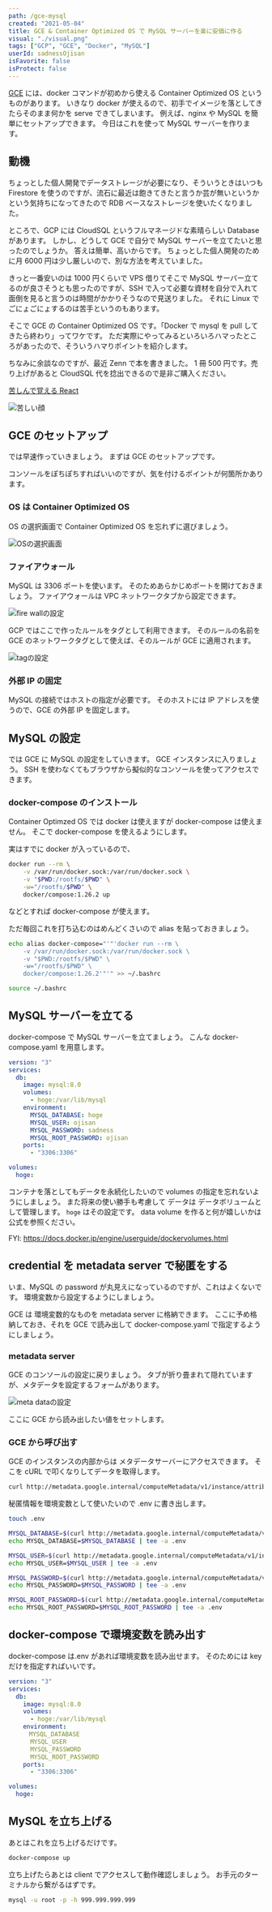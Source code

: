 ```yaml
---
path: /gce-mysql
created: "2021-05-04"
title: GCE & Container Optimized OS で MySQL サーバーを楽に安価に作る
visual: "./visual.png"
tags: ["GCP", "GCE", "Docker", "MySQL"]
userId: sadnessOjisan
isFavorite: false
isProtect: false
---
```


[GCE](https://cloud.google.com/compute/?hl=ja) には、docker コマンドが初めから使える Container Optimized OS というものがあります。
いきなり docker が使えるので、初手でイメージを落としてきたらそのまま何かを serve できてしまいます。
例えば、nginx や MySQL を簡単にセットアップできます。
今日はこれを使って MySQL サーバーを作ります。

## 動機

ちょっとした個人開発でデータストレージが必要になり、そういうときはいつも Firestore を使うのですが、流石に最近は飽きてきたと言うか芸が無いというかという気持ちになってきたので RDB ベースなストレージを使いたくなりました。

ところで、GCP には CloudSQL というフルマネージドな素晴らしい Database があります。
しかし、どうして GCE で自分で MySQL サーバーを立てたいと思ったのでしょうか。
答えは簡単、高いからです。
ちょっとした個人開発のために月 6000 円は少し厳しいので、別な方法を考えていました。

きっと一番安いのは 1000 円くらいで VPS 借りてそこで MySQL サーバー立てるのが良さそうとも思ったのですが、SSH で入って必要な資材を自分で入れて面倒を見ると言うのは時間がかかりそうなので見送りました。
それに Linux でごにょごにょするのは苦手というのもあります。

そこで GCE の Container Optimized OS です。「Docker で mysql を pull してきたら終わり」ってワケです。
ただ実際にやってみるといろいろハマったところがあったので、そういうハマりポイントを紹介します。

ちなみに余談なのですが、最近 Zenn で本を書きました。 1 冊 500 円です。売り上げがあると CloudSQL 代を捻出できるので是非ご購入ください。

[苦しんで覚える React](https://zenn.dev/sadness_ojisan/books/introduction-of-react-introduction)

![苦しい顔](./kurusii.png)

## GCE のセットアップ

では早速作っていきましょう。
まずは GCE のセットアップです。

コンソールをぽちぽちすればいいのですが、気を付けるポイントが何箇所かあります。

### OS は Container Optimized OS

OS の選択画面で Container Optimized OS を忘れずに選びましょう。

![OSの選択画面](./os.png)

### ファイアウォール

MySQL は 3306 ポートを使います。
そのためあらかじめポートを開けておきましょう。
ファイアウォールは VPC ネットワークタブから設定できます。

![fire wallの設定](./fw.png)

GCP ではここで作ったルールをタグとして利用できます。
そのルールの名前を GCE のネットワークタグとして使えば、そのルールが GCE に適用されます。

![tagの設定](./tag.png)

### 外部 IP の固定

MySQL の接続ではホストの指定が必要です。
そのホストには IP アドレスを使うので、GCE の外部 IP を固定します。

## MySQL の設定

では GCE に MySQL の設定をしていきます。
GCE インスタンスに入りましょう。
SSH を使わなくてもブラウザから擬似的なコンソールを使ってアクセスできます。

### docker-compose のインストール

Container Optimzed OS では docker は使えますが docker-compose は使えません。
そこで docker-compose を使えるようにします。

実はすでに docker が入っているので、

```sh
docker run --rm \
    -v /var/run/docker.sock:/var/run/docker.sock \
    -v "$PWD:/rootfs/$PWD" \
    -w="/rootfs/$PWD" \
    docker/compose:1.26.2 up
```

などとすれば docker-compose が使えます。

ただ毎回これを打ち込むのはめんどくさいので alias を貼っておきましょう。

```sh
echo alias docker-compose="'"'docker run --rm \
    -v /var/run/docker.sock:/var/run/docker.sock \
    -v "$PWD:/rootfs/$PWD" \
    -w="/rootfs/$PWD" \
    docker/compose:1.26.2'"'" >> ~/.bashrc

source ~/.bashrc
```

## MySQL サーバーを立てる

docker-compose で MySQL サーバーを立てましょう。
こんな docker-compose.yaml を用意します。

```yaml:title=docker-compose.yaml
version: "3"
services:
  db:
    image: mysql:8.0
    volumes:
      - hoge:/var/lib/mysql
    environment:
      MYSQL_DATABASE: hoge
      MYSQL_USER: ojisan
      MYSQL_PASSWORD: sadness
      MYSQL_ROOT_PASSWORD: ojisan
    ports:
      - "3306:3306"

volumes:
  hoge:
```

コンテナを落としてもデータを永続化したいので volumes の指定を忘れないようにしましょう。
また将来の使い勝手も考慮して データは データボリュームとして管理します。
`hoge` はその設定です。
data volume を作ると何が嬉しいかは公式を参照ください。

FYI: https://docs.docker.jp/engine/userguide/dockervolumes.html

## credential を metadata server で秘匿をする

いま、MySQL の password が丸見えになっているのですが、これはよくないです。
環境変数から設定するようにしましょう。

GCE は 環境変数的なものを metadata server に格納できます。
ここに予め格納しておき、それを GCE で読み出して docker-compose.yaml で指定するようにしましょう。

### metadata server

GCE のコンソールの設定に戻りましょう。
タブが折り畳まれて隠れていますが、メタデータを設定するフォームがあります。

![meta dataの設定](./meta.png)

ここに GCE から読み出したい値をセットします。

### GCE から呼び出す

GCE のインスタンスの内部からは メタデータサーバーにアクセスできます。
そこを cURL で叩くなりしてデータを取得します。

```sh
curl http://metadata.google.internal/computeMetadata/v1/instance/attributes/mysql_password
```

秘匿情報を環境変数として使いたいので .env に書き出します。

```sh
touch .env

MYSQL_DATABASE=$(curl http://metadata.google.internal/computeMetadata/v1/instance/attributes/database_name -H "Metadata-Flavor: Google")
echo MYSQL_DATABASE=$MYSQL_DATABASE | tee -a .env

MYSQL_USER=$(curl http://metadata.google.internal/computeMetadata/v1/instance/attributes/mysql_user -H "Metadata-Flavor: Google")
echo MYSQL_USER=$MYSQL_USER | tee -a .env

MYSQL_PASSWORD=$(curl http://metadata.google.internal/computeMetadata/v1/instance/attributes/mysql_password -H "Metadata-Flavor: Google")
echo MYSQL_PASSWORD=$MYSQL_PASSWORD | tee -a .env

MYSQL_ROOT_PASSWORD=$(curl http://metadata.google.internal/computeMetadata/v1/instance/attributes/mysql_root_password -H "Metadata-Flavor: Google")
echo MYSQL_ROOT_PASSWORD=$MYSQL_ROOT_PASSWORD | tee -a .env
```

## docker-compose で環境変数を読み出す

docker-compose は.env があれば環境変数を読み出せます。
そのためには key だけを指定すればいいです。

```yaml:title=docker-compose.yaml
version: "3"
services:
  db:
    image: mysql:8.0
    volumes:
      - hoge:/var/lib/mysql
    environment:
    　MYSQL_DATABASE
      MYSQL_USER
      MYSQL_PASSWORD
      MYSQL_ROOT_PASSWORD
    ports:
      - "3306:3306"

volumes:
  hoge:
```

## MySQL を立ち上げる

あとはこれを立ち上げるだけです。

```sh
docker-compose up
```

立ち上げたらあとは client でアクセスして動作確認しましょう。
お手元のターミナルから繋がるはずです。

```sh
mysql -u root -p -h 999.999.999.999
```
